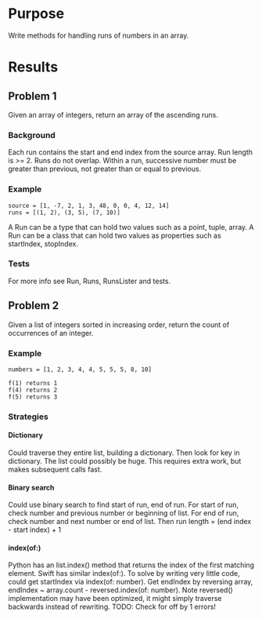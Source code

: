 # Purpose
Write methods for handling runs of numbers in an array.

# Results

## Problem 1
Given an array of integers, return an array of the ascending runs.

### Background
Each run contains the start and end index from the source array.
Run length is >= 2.
Runs do not overlap.
Within a run, successive number must be greater than previous,
not greater than or equal to previous.

### Example

    source = [1, -7, 2, 1, 3, 48, 0, 0, 4, 12, 14]
    runs = [(1, 2), (3, 5), (7, 10)]

A Run can be a type that can hold two values such as a point, tuple, array.
A Run can be a class that can hold two values as properties such as startIndex, stopIndex.

### Tests
For more info see Run, Runs, RunsLister and tests.

## Problem 2
Given a list of integers sorted in increasing order, return the count of occurrences of an integer.

### Example

    numbers = [1, 2, 3, 4, 4, 5, 5, 5, 8, 10]

    f(1) returns 1
    f(4) returns 2
    f(5) returns 3

### Strategies
#### Dictionary
Could traverse they entire list, building a dictionary.
Then look for key in dictionary.
The list could possibly be huge.
This requires extra work, but makes subsequent calls fast.

#### Binary search
Could use binary search to find start of run, end of run.
For start of run, check number and previous number or beginning of list.
For end of run, check number and next number or end of list.
Then run length = (end index - start index) + 1

#### index(of:)
Python has an list.index() method that returns the index of the first matching element.
Swift has similar index(of:).
To solve by writing very little code, could get startIndex via index(of: number).
Get endIndex by reversing array, endIndex ~ array.count - reversed.index(of: number).
Note reversed() implementation may have been optimized, it might simply traverse backwards instead of rewriting.
TODO: Check for off by 1 errors!


